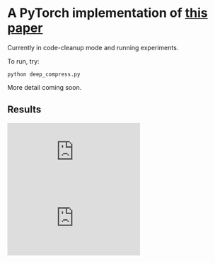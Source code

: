 # A PyTorch implementation of [this paper](https://arxiv.org/abs/1506.02626)

Currently in code-cleanup mode and running experiments.

To run, try:
```
python deep_compress.py
```

More detail coming soon.

## Results
![Accuracy-Sparsity tradeoff](https://raw.githubusercontent.com/jack-willturner/DeepCompression-PyTorch/master/results/accuracy_plot.pdf)
![Inference time effects](https://raw.githubusercontent.com/jack-willturner/DeepCompression-PyTorch/master/results/inftime_plot.pdf)
